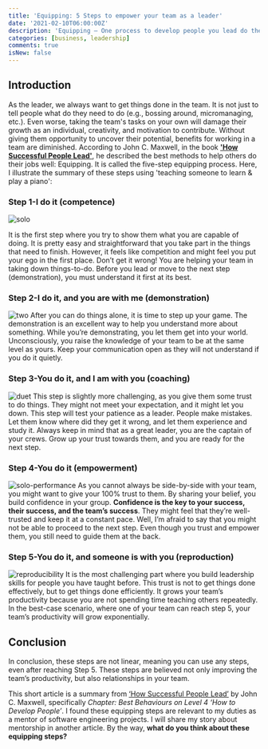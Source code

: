 ```yaml
---
title: 'Equipping: 5 Steps to empower your team as a leader'
date: '2021-02-10T06:00:00Z'
description: 'Equipping — One process to develop people you lead do their jobs well'
categories: [business, leadership]
comments: true
isNew: false
---
```


## Introduction

As the leader, we always want to get things done in the team. It is not just to tell people what do they need to do (e.g., bossing around, micromanaging, etc.). Even worse, taking the team's tasks on your own will damage their growth as an individual, creativity, and motivation to contribute. Without giving them opportunity to uncover their potential, benefits for working in a team are diminished. According to John C. Maxwell, in the book [**'How Successful People Lead'**](https://www.amazon.com/How-Successful-People-Lead-Influence-ebook/dp/B009Z2XVZK), he described the best methods to help others do their jobs well: Equipping. It is called the five-step equipping process. Here, I illustrate the summary of these steps using 'teaching someone to learn & play a piano':

### Step 1-I do it (competence)

![solo](https://cdn.pixabay.com/photo/2016/11/21/17/39/piano-1846719_1280.jpg)

It is the first step where you try to show them what you are capable of doing. It is pretty easy and straightforward that you take part in the things that need to finish. However, it feels like competition and might feel you put your ego in the first place. Don’t get it wrong! You are helping your team in taking down things-to-do. Before you lead or move to the next step (demonstration), you must understand it first at its best.

### Step 2-I do it, and you are with me (demonstration)

![two](https://cdn.pixabay.com/photo/2018/11/08/08/41/street-3802061_1280.jpg)
After you can do things alone, it is time to step up your game. The demonstration is an excellent way to help you understand more about something. While you’re demonstrating, you let them get into your world. Unconsciously, you raise the knowledge of your team to be at the same level as yours. Keep your communication open as they will not understand if you do it quietly.

### Step 3-You do it, and I am with you (coaching)

![duet](https://cdn.pixabay.com/photo/2019/11/21/08/44/piano-4642073_1280.jpg)
This step is slightly more challenging, as you give them some trust to do things. They might not meet your expectation, and it might let you down. This step will test your patience as a leader. People make mistakes. Let them know where did they get it wrong, and let them experience and study it. Always keep in mind that as a great leader, you are the captain of your crews. Grow up your trust towards them, and you are ready for the next step.

### Step 4-You do it (empowerment)

![solo-performance](https://cdn.pixabay.com/photo/2018/04/07/21/45/people-3299715_1280.jpg)
As you cannot always be side-by-side with your team, you might want to give your 100% trust to them. By sharing your belief, you build confidence in your group. **Confidence is the key to your success, their success, and the team’s success**. They might feel that they’re well-trusted and keep it at a constant pace. Well, I’m afraid to say that you might not be able to proceed to the next step. Even though you trust and empower them, you still need to guide them at the back.

### Step 5-You do it, and someone is with you (reproduction)

![reproducibility](https://cdn.pixabay.com/photo/2020/12/12/21/31/piano-5826708_1280.jpg)
It is the most challenging part where you build leadership skills for people you have taught before. This trust is not to get things done effectively, but to get things done efficiently. It grows your team’s productivity because you are not spending time teaching others repeatedly. In the best-case scenario, where one of your team can reach step 5, your team’s productivity will grow exponentially.

## Conclusion

In conclusion, these steps are not linear, meaning you can use any steps, even after reaching Step 5. These steps are believed not only improving the team’s productivity, but also relationships in your team.

This short article is a summary from [‘How Successful People Lead’](https://www.amazon.com/How-Successful-People-Lead-Influence-ebook/dp/B009Z2XVZK) by John C. Maxwell, specifically _Chapter: Best Behaviours on Level 4 ‘How to Develop People’_. I found these equipping steps are relevant to my duties as a mentor of software engineering projects. I will share my story about mentorship in another article. By the way, **what do you think about these equipping steps?**
